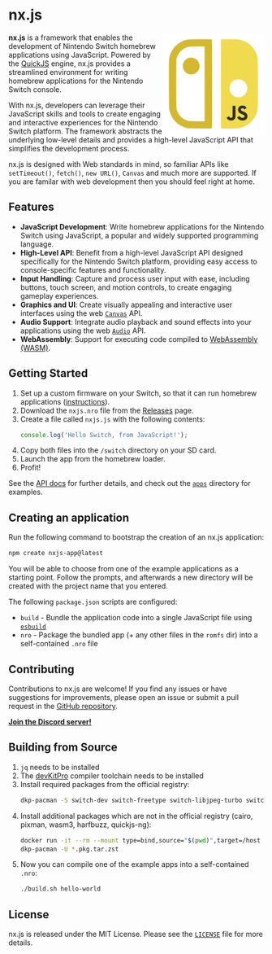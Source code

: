 # nx.js

<img align="right" width="200" height="200" src="./assets/logo.png">

**nx.js** is a framework that enables the development of Nintendo Switch
homebrew applications using JavaScript. Powered by the [QuickJS][] engine,
nx.js provides a streamlined environment for writing homebrew applications
for the Nintendo Switch console.

With nx.js, developers can leverage their JavaScript skills and tools to
create engaging and interactive experiences for the Nintendo Switch platform.
The framework abstracts the underlying low-level details and provides a
high-level JavaScript API that simplifies the development process.

nx.js is designed with Web standards in mind, so familiar APIs like
`setTimeout()`, `fetch()`, `new URL()`, `Canvas` and much more are
supported. If you are familar with web development then you should feel
right at home.

## Features

-   **JavaScript Development**: Write homebrew applications for the Nintendo Switch using JavaScript, a popular and widely supported programming language.
-   **High-Level API**: Benefit from a high-level JavaScript API designed specifically for the Nintendo Switch platform, providing easy access to console-specific features and functionality.
-   **Input Handling**: Capture and process user input with ease, including buttons, touch screen, and motion controls, to create engaging gameplay experiences.
-   **Graphics and UI**: Create visually appealing and interactive user interfaces using the web [`Canvas`](https://developer.mozilla.org/docs/Web/API/Canvas_API) API.
-   **Audio Support**: Integrate audio playback and sound effects into your applications using the web [`Audio`](https://developer.mozilla.org/docs/Web/API/HTMLAudioElement/Audio) API.
-   **WebAssembly**: Support for executing code compiled to [WebAssembly (WASM)](https://developer.mozilla.org/docs/WebAssembly).

## Getting Started

1. Set up a custom firmware on your Switch, so that it can run homebrew applications ([instructions](https://nh-server.github.io/switch-guide/)).
1. Download the `nxjs.nro` file from the [Releases](https://github.com/TooTallNate/nx.js/releases) page.
1. Create a file called `nxjs.js` with the following contents:
    ```javascript
    console.log('Hello Switch, from JavaScript!');
    ```
1. Copy both files into the `/switch` directory on your SD card.
1. Launch the app from the homebrew loader.
1. Profit!

See the [API docs](https://nxjs.n8.io) for further details, and check out the [`apps`](./apps) directory for examples.

## Creating an application

Run the following command to bootstrap the creation of an nx.js application:

```bash
npm create nxjs-app@latest
```

You will be able to choose from one of the example applications as a starting point.
Follow the prompts, and afterwards a new directory will be created with the project
name that you entered.

The following `package.json` scripts are configured:

 * `build` - Bundle the application code into a single JavaScript file using [`esbuild`](https://esbuild.github.io)
 * `nro` - Package the bundled app (+ any other files in the `romfs` dir) into a self-contained `.nro` file

## Contributing

Contributions to nx.js are welcome! If you find any issues or have
suggestions for improvements, please open an issue or submit a
pull request in the [GitHub repository](https://github.com/TooTallNate/nx.js).

[**Join the Discord server!**](https://discord.gg/MMmn73nsGz)

## Building from Source

1. `jq` needs to be installed
1. The [devKitPro](https://devkitpro.org/) compiler toolchain needs to be installed
1. Install required packages from the official registry:
   ```bash
   dkp-pacman -S switch-dev switch-freetype switch-libjpeg-turbo switch-libpng switch-libwebp switch-mbedtls
   ```
1. Install additional packages which are not in the official registry (cairo, pixman, wasm3, harfbuzz, quickjs-ng):
   ```bash
   docker run -it --rm --mount type=bind,source="$(pwd)",target=/host ghcr.io/tootallnate/pacman-packages:nxjs sh -c 'cp packages/*/*.pkg.tar.zst /host'
   dkp-pacman -U *.pkg.tar.zst
   ```
1. Now you can compile one of the example apps into a self-contained `.nro`:
   ```bash
   ./build.sh hello-world
   ```

## License

nx.js is released under the MIT License. Please see
the [`LICENSE`](./LICENSE) file for more details.

[QuickJS]: https://bellard.org/quickjs/
